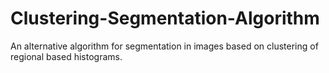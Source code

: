 # Clustering-Segmentation-Algorithm
An alternative algorithm for segmentation in images based on clustering of regional based histograms.
